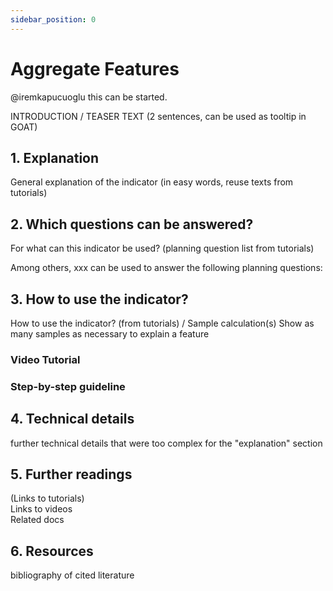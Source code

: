 ```yaml
---
sidebar_position: 0
---
```


# Aggregate Features

@iremkapucuoglu this can be started.

INTRODUCTION / TEASER TEXT (2 sentences, can be used as tooltip in GOAT)

## 1. Explanation

General explanation of the indicator (in easy words, reuse texts from tutorials)

## 2. Which questions can be answered? 

For what can this indicator be used? (planning question list from tutorials)

Among others, xxx can be used to answer the following planning questions:

## 3. How to use the indicator?

How to use the indicator? (from tutorials) / Sample calculation(s)
Show as many samples as necessary to explain a feature

### Video Tutorial

### Step-by-step guideline

## 4. Technical details

further technical details that were too complex for the "explanation" section

## 5. Further readings

(Links to tutorials)  
Links to videos  
Related docs  

## 6. Resources

bibliography of cited literature